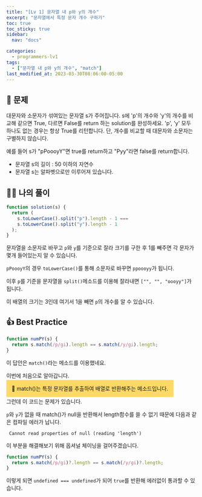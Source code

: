 ```yaml
---
title: "[Lv 1] 문자열 내 p와 y의 개수"
excerpt: "문자열에서 특정 문자 개수 구하기"
toc: true
toc_sticky: true
sidebar:
  nav: "docs"

categories:
  - programmers-lv1
tags:
  - ["문자열 내 p와 y의 개수", "match"]
last_modified_at: 2023-03-30T08:06:00-05:00
---
```


## 📄 문제

대문자와 소문자가 섞여있는 문자열 s가 주어집니다. s에 'p'의 개수와 'y'의 개수를 비교해 같으면 True, 다르면 False를 return 하는 solution를 완성하세요. 'p', 'y' 모두 하나도 없는 경우는 항상 True를 리턴합니다. 단, 개수를 비교할 때 대문자와 소문자는 구별하지 않습니다.

예를 들어 s가 "pPoooyY"면 true를 return하고 "Pyy"라면 false를 return합니다.

- 문자열 s의 길이 : 50 이하의 자연수
- 문자열 s는 알파벳으로만 이루어져 있습니다.

## 🙋‍♀️ 나의 풀이

```js
function solution(s) {
  return (
    s.toLowerCase().split("p").length - 1 ===
    s.toLowerCase().split("y").length - 1
  );
}
```

문자열을 소문자로 바꾸고 `p`와 `y`를 기준으로 잘라 크기를 구한 후 1를 빼주면 각 문자가 몇개 들어있는지 알 수 있습니다.

`pPoooyY`의 경우 `toLowerCase()`를 통해 소문자로 바꾸면 `ppoooyy`가 됩니다.

이후 `p`를 기준을 문자열을 `split()`메소드를 이용해 잘라내면 `["", "", "oooyy"]`가 됩니다.

이 배열의 크기는 3인데 여기서 1을 빼면 `p`의 개수를 알 수 있습니다.

## 👍 Best Practice

```js
function numPY(s) {
  return s.match(/p/gi).length == s.match(/y/gi).length;
}
```

이 답안은 `match()`라는 메소드를 이용했네요.

이번에 처음으로 알아갑니다.

<span style="background: #FFD966; padding: 1em;">📌 match()는 특정 문자열를 추출하여 배열로 반환해주는 메소드입니다.</span>

그런데 이 코드는 문제가 있습니다.

`p`와 `y`가 없을 때 match()가 null을 반환해서 length함수를 쓸 수 없기 때문에 다음과 같은 컴파일 에러가 납니다.

```
 Cannot read properties of null (reading 'length')
```

이 부분을 해결해보기 위해 옵셔널 체이닝을 걸어주겠습니다.

```js
function numPY(s) {
  return s.match(/p/gi)?.length == s.match(/y/gi)?.length;
}
```

이렇게 되면 `undefined === undefined`가 되어 `true`를 반환해 에러없이 통과할 수 있습니다.
